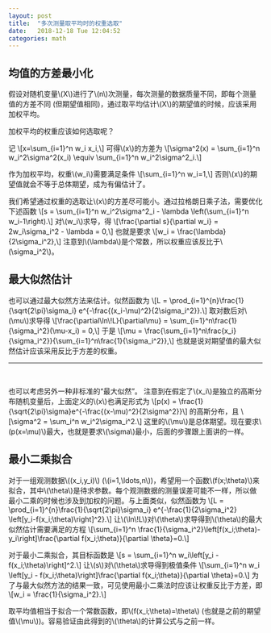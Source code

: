 ```yaml
---
layout: post
title:  "多次测量取平均时的权重选取"
date:   2018-12-18 Tue 12:04:52
categories: math
---
```


## 均值的方差最小化

<p>
假设对随机变量\(X\)进行了\(n\)次测量，每次测量的数据质量不同，即每个测量值的方差不同 (但期望值相同)，通过取平均估计\(X\)的期望值的时候，应该采用加权平均。
</p>

<p>
加权平均的权重应该如何选取呢？
</p>

<p>
记
\[x=\sum_{i=1}^n w_i x_i,\]
可得\(x\)的方差为
\[\sigma^2(x) = \sum_{i=1}^n w_i^2\sigma^2(x_i) \equiv \sum_{i=1}^n w_i^2\sigma^2_i.\]
</p>

<p>
作为加权平均，权重\(w_i\)需要满足条件
\[\sum_{i=1}^n w_i=1,\]
否则\(x\)的期望值就会不等于总体期望，成为有偏估计了。
</p>

<p>
我们希望通过权重的选取让\(x\)的方差尽可能小。通过拉格朗日乘子法，需要优化下述函数
\[s = \sum_{i=1}^n w_i^2\sigma^2_i - \lambda \left(\sum_{i=1}^n w_i-1\right).\]
对\(w_i\)求导，得
\[\frac{\partial s}{\partial w_i} = 2w_i\sigma_i^2 - \lambda = 0,\]
也就是要求
\[w_i = \frac{\lambda}{2\sigma_i^2},\]
注意到\(\lambda\)是个常数，所以权重应该反比于\(\sigma_i^2\)。
</p>

## 最大似然估计

<p>
也可以通过最大似然方法来估计。似然函数为
\[L = \prod_{i=1}^{n}\frac{1}{\sqrt{2\pi}\sigma_i} e^{-\frac{(x_i-\mu)^2}{2\sigma_i^2}}.\]
取对数后对\(\mu\)求导得
\[\frac{\partial\ln\!L}{\partial\mu} = \sum_{i=1}^n\frac{1}{\sigma_i^2}(\mu-x_i) = 0,\]
于是
\[\mu = \frac{\sum_{i=1}^n\frac{x_i}{\sigma_i^2}}{\sum_{i=1}^n\frac{1}{\sigma_i^2}},\]
也就是说对期望值的最大似然估计应该采用反比于方差的权重。
</p>

<hr><br>

<p>
也可以考虑另外一种非标准的“最大似然”。
注意到在假定了\(x_i\)是独立的高斯分布随机变量后，上面定义的\(x\)也满足形式为
\[p(x) = \frac{1}{\sqrt{2\pi}\sigma}e^{-\frac{(x-\mu)^2}{2\sigma^2}}\]
的高斯分布，且
\[\sigma^2 = \sum_i^n w_i^2\sigma_i^2.\]
这里的\(\mu\)是总体期望。现在要求\(p(x=\mu)\)最大，也就是要求\(\sigma\)最小，后面的步骤跟上面讲的一样。
</p>

## 最小二乘拟合

<p>
对于一组观测数据\((x_i,y_i)\) (\(i=1,\ldots,n\))，希望用一个函数\(f(x;\theta)\)来拟合，其中\(\theta\)是待求参数。每个观测数据的测量误差可能不一样，所以做最小二乘的时候也涉及到加权的问题。与上面类似，似然函数为
\[L = \prod_{i=1}^{n}\frac{1}{\sqrt{2\pi}\sigma_i} e^{-\frac{1}{2\sigma_i^2} \left[y_i-f(x_i;\theta)\right]^2}.\]
让\(\ln\!L\)对\(\theta\)求导得到\(\theta\)的最大似然估计需要满足的方程
\[\sum_{i=1}^n \frac{1}{\sigma_i^2}\left[f(x_i;\theta)-y_i\right]\frac{\partial f(x_i;\theta)}{\partial \theta}=0.\]
</p>

<p>
对于最小二乘拟合，其目标函数是
\[s = \sum_{i=1}^n w_i\left[y_i - f(x_i;\theta)\right]^2.\]
让\(s\)对\(\theta\)求导得到极值条件
\[\sum_{i=1}^n w_i \left[y_i - f(x_i;\theta)\right]\frac{\partial f(x_i;\theta)}{\partial \theta}=0.\]
为了与最大似然方法的结果一致，可见使用最小二乘法时应该让权重反比于方差，即
\[w_i = \frac{1}{\sigma_i^2}.\]
</p>

<p>
取平均值相当于拟合一个常数函数，即\(f(x_i;\theta)=\theta\) (也就是之前的期望值\(\mu\))。容易验证由此得到的\(\theta\)的计算公式与之前一样。
</p>
